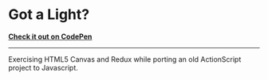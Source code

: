 # Got a Light?

**[Check it out on CodePen](https://codepen.io/leofavre/pen/RZwaNM)**

---

Exercising HTML5 Canvas and Redux while porting an old ActionScript project to Javascript.